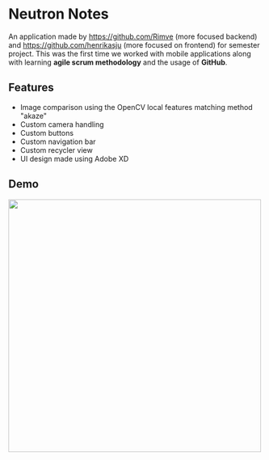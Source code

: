 # Neutron Notes
An application made by https://github.com/Rimve (more focused backend) and https://github.com/henrikasju (more focused on frontend) for semester project. This was the first time we worked with mobile applications along with learning **agile scrum methodology** and the usage of **GitHub**.
## Features

 - Image comparison using the OpenCV local features matching method "akaze"
 - Custom camera handling
 - Custom buttons
 - Custom navigation bar
 - Custom recycler view
 - UI design made using Adobe XD
## Demo

<img src="https://github.com/henrikasju/Semestro-projektas/blob/master/AndroidStudio/neutron.gif" height="500px" >
